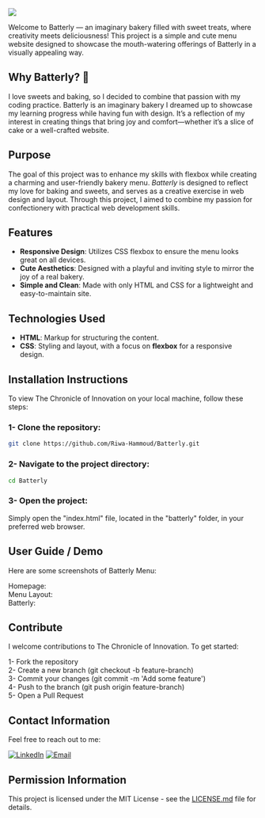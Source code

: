 <img src="https://github.com/Riwa-Hammoud/Batterly/blob/main/images/Batterly.png">
<p> Welcome to Batterly — an imaginary bakery filled with sweet treats, where creativity meets deliciousness! This project is a simple and cute menu website designed to showcase the mouth-watering offerings of Batterly in a visually appealing way.</p>

<h2>Why Batterly? 🎂</h2>
<p>I love sweets and baking, so I decided to combine that passion with my coding practice. Batterly is an imaginary bakery I dreamed up to showcase my learning progress while having fun with design. It’s a reflection of my interest in creating things that bring joy and comfort—whether it’s a slice of cake or a well-crafted website. </p>

<h2>Purpose</h2>

<p>The goal of this project was to enhance my skills with flexbox while creating a charming and user-friendly bakery menu. <i>Batterly</i> is designed to reflect my love for baking and sweets, and serves as a creative exercise in web design and layout. Through this project, I aimed to combine my passion for confectionery with practical web development skills.</p>


<h2>Features</h2>

- **Responsive Design**: Utilizes CSS flexbox to ensure the menu looks great on all devices.
- **Cute Aesthetics**: Designed with a playful and inviting style to mirror the joy of a real bakery.
- **Simple and Clean**: Made with only HTML and CSS for a lightweight and easy-to-maintain site.


<h2>Technologies Used</h2>

- **HTML**: Markup for structuring the content.
- **CSS**: Styling and layout, with a focus on **flexbox** for a responsive design.

<h2>Installation Instructions</h2>
<p>To view The Chronicle of Innovation on your local machine, follow these steps: </p>

<h3>1- Clone the repository:</h3>

```bash
git clone https://github.com/Riwa-Hammoud/Batterly.git
 ```

<h3>2- Navigate to the project directory:</h3>

```bash
cd Batterly
 ```

<h3>3- Open the project:</h3>
<p>Simply open the "index.html" file, located in the "batterly" folder, in your preferred web browser.</p>

<h2>User Guide / Demo</h2>
<p>Here are some screenshots of Batterly Menu:</p>
<p>Homepage: <img src=""><br>
Menu Layout: <img src=""><br>
Batterly: </p>


<h2>Contribute</h2>
<p>I welcome contributions to The Chronicle of Innovation. To get started: <br>

1- Fork the repository <br>
2- Create a new branch (git checkout -b feature-branch) <br>
3- Commit your changes (git commit -m 'Add some feature') <br>
4- Push to the branch (git push origin feature-branch) <br>
5- Open a Pull Request
</p>

<h2>Contact Information</h2>
<p>Feel free to reach out to me: </p>

[![LinkedIn](https://img.shields.io/badge/-LinkedIn-blue?style=flat-square&logo=LinkedIn&logoColor=white)](https://www.linkedin.com/in/riwa-hammoud)
[![Email](https://img.shields.io/badge/-Email-red?style=flat-square&logo=Gmail&logoColor=white)](mailto:riwahammoud1@gmail.com)

<h2>Permission Information</h2>
<p>This project is licensed under the MIT License - see the <a href="LICENSE">LICENSE.md</a> file for details.</p>
